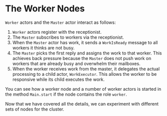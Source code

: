 # The Worker Nodes

`Worker` actors and the `Master` actor interact as follows:

1. `Worker` actors register with the receptionist. 
1. The `Master` subscribes to workers via the receptionist.
1. When the `Master` actor has work, it sends a `WorkIsReady` message to all workers it thinks are not busy.
1. The `Master` picks the first reply and assigns the work to that worker. 
   This achieves back pressure because the `Master` does not push work on workers that are already busy and overwhelm 
   their mailboxes.
1. When the worker receives work from the master, it delegates the actual processing to a child actor, `WorkExecutor`. 
   This allows the worker to be responsive while its child executes the work.

You can see how a worker node and a number of worker actors is started in the method `Main.start`
if the node contains the role `worker`.

Now that we have covered all the details, we can experiment with different sets of nodes for the cluster.
